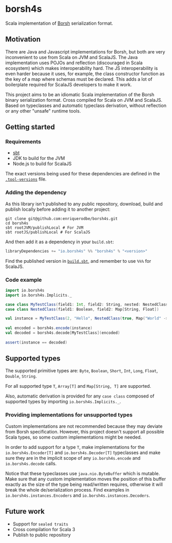 # borsh4s
Scala implementation of [Borsh](https://borsh.io/) serialization format.

## Motivation
There are Java and Javascript implementations for Borsh, but both are very inconvenient to use from Scala on JVM and ScalaJS. The Java implementation uses POJOs and reflection (discouraged in Scala ecosystem) which makes interoperability hard. The JS interoperability is even harder because it uses, for example, the class constructor function as the key of a map where schemas must be declared. This adds a lot of boilerplate required for ScalaJS developers to make it work.

This project aims to be an idiomatic Scala implementation of the Borsh binary serialization format. Cross compiled for Scala on JVM and ScalaJS. Based on typeclasses and automatic typeclass derivation, without reflection or any other "unsafe" runtime tools.

## Getting started

### Requirements

- [sbt](https://www.scala-sbt.org/)
- JDK to build for the JVM
- Node.js to build for ScalaJS

The exact versions being used for these dependencies are defined in the
[`.tool-versions`](.tool-versions) file.

### Adding the dependency

As this library isn't published to any public repository, download, build and
publish locally before adding it to another project:

```shell
git clone git@github.com:enriquerodbe/borsh4s.git
cd borsh4s
sbt rootJVM/publishLocal # For JVM
sbt rootJS/publishLocal # For ScalaJS
```

And then add it as a dependency in your `build.sbt`:

```scala
libraryDependencies += "io.borsh4s" %% "borsh4s" % "<version>"
```

Find the published version in [`build.sbt`](build.sbt), and remember to use
`%%%` for ScalaJS.

### Code example

```scala
import io.borsh4s
import io.borsh4s.Implicits._

case class MyTestClass(field1: Int, field2: String, nested: NestedClass)
case class NestedClass(field1: Boolean, field2: Map[String, Float])

val instance = MyTestClass(2, "Hello", NestedClass(true, Map("World" -> 1.5f)))
    
val encoded = borsh4s.encode(instance)
val decoded = borsh4s.decode[MyTestClass](encoded)
    
assert(instance == decoded)
```

## Supported types

The supported primitive types are: `Byte`, `Boolean`, `Short`, `Int`, `Long`,
`Float`, `Double`, `String`.

For all supported type `T`, `Array[T]` and `Map[String, T]` are supported.

Also, automatic derivation is provided for any `case class` composed of
supported types by importing `io.borsh4s.Implicits._`.

### Providing implementations for unsupported types

Custom implementations are not recommended because they may deviate from Borsh
specification. However, this project doesn't support all possible Scala types,
so some custom implementations might be needed.

In order to add support for a type `T`, make implementations for the
`io.borsh4s.Encoder[T]` and `io.borsh4s.Decoder[T]` typeclasses and make sure
they are in the implicit scope of any `io.borsh4s.encode` and
`io.borsh4s.decode` calls.

Notice that these typeclasses use `java.nio.ByteBuffer` which is mutable. Make
sure that any custom implementation moves the position of this buffer exactly
as the size of the type being read/written requires, otherwise it will break the
whole de/serialization process. Find examples in `io.borsh4s.instances.Encoders`
and `io.borsh4s.instances.Decoders`.

## Future work

- Support for `sealed traits`
- Cross compilation for Scala 3
- Publish to public repository
